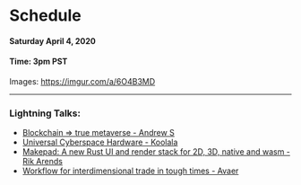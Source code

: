 # Schedule

#### Saturday April 4, 2020
#### **Time:** 3pm PST

Images: <https://imgur.com/a/6O4B3MD>

-------------------------------------------

### **Lightning Talks:**

- [Blockchain => true metaverse - Andrew S](https://www.youtube.com/watch?v=sy-RFKxL26I)
- [Universal Cyberspace Hardware - Koolala](https://www.youtube.com/watch?v=083RPIoDeLE)
- [Makepad: A new Rust UI and render stack for 2D, 3D, native and wasm - Rik Arends](https://www.youtube.com/watch?v=lt-cUxuINeA)
- [Workflow for interdimensional trade in tough times - Avaer](https://www.youtube.com/watch?v=sOVKGCXc84M)
